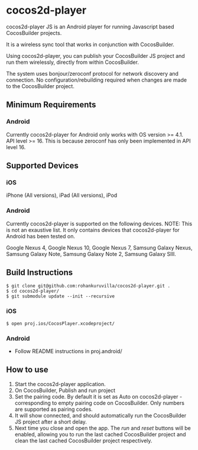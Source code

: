 # cocos2d-player
cocos2d-player JS is an Android player for running Javascript based CocosBuilder projects. 

It is a wireless sync tool that works in conjunction with CocosBuilder. 

Using cocos2d-player, you can publish your CocosBuilder JS project and run them wirelessly, directly from within CocosBuilder. 

The system uses bonjour/zeroconf protocol for network discovery and connection. No configuration/rebuilding required when changes are made to the CocosBuilder project.

## Minimum Requirements

### Android

Currently cocos2d-player for Android only works with OS version >= 4.1. API level >= 16. This is because zeroconf has only been implemented in API level 16.

## Supported Devices

### iOS

iPhone (All versions), iPad (All versions), iPod

### Android

Currently cocos2d-player is supported on the following devices. NOTE: This is not an exaustive list. It only contains devices that cocos2d-player for Android has been tested on.

Google Nexus 4, Google Nexus 10, Google Nexus 7, Samsung Galaxy Nexus, Samsung Galaxy Note, Samsung Galaxy Note 2, Samsung Galaxy SIII.

## Build Instructions

```
$ git clone git@github.com:rohankuruvilla/cocos2d-player.git .
$ cd cocos2d-player/
$ git submodule update --init --recursive
```

### iOS

`$ open proj.ios/CocosPlayer.xcodeproject/`

### Android

* Follow README instructions in proj.android/


## How to use

1. Start the cocos2d-player application.  
2. On CocosBuilder, Publish and run project
3. Set the pairing code. By default it is set as Auto on cocos2d-player - corresponding to empty pairing code on CocosBuilder. Only numbers are supported as pairing codes.
4. It will show connected, and should automatically run the CocosBuilder JS project after a short delay.
5. Next time you close and open the app. The *run* and *reset* buttons will be enabled, allowing you to run the last cached CocosBuilder project and clean the last cached CocosBuilder project respectively.
